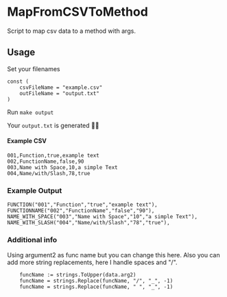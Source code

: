 # MapFromCSVToMethod

Script to map csv data to a method with args.


## Usage

Set your filenames
```
const (
	csvFileName = "example.csv"
	outFileName = "output.txt"
)
```

Run `make output`

Your `output.txt` is generated 👍🏻

#### Example CSV

```
001,Function,true,example text
002,FunctionName,false,90
003,Name with Space,10,a simple Text
004,Name/with/Slash,78,true
```
### Example Output

```
FUNCTION("001","Function","true","example text"),
FUNCTIONNAME("002","FunctionName","false","90"),
NAME_WITH_SPACE("003","Name with Space","10","a simple Text"),
NAME_WITH_SLASH("004","Name/with/Slash","78","true"),
```


### Additional info
Using argument2 as func name but you can change this here.
Also you can add more string replacements, here I handle spaces and "/".
```
	funcName := strings.ToUpper(data.arg2)
	funcName = strings.Replace(funcName, "/", "_", -1)
	funcName = strings.Replace(funcName, " ", "_", -1)
```